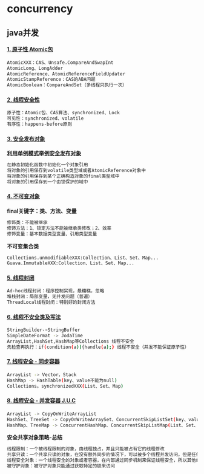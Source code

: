 # concurrency
## java并发
#### [1. 原子性 Atomic包][1]
```bash
AtomicXXX：CAS、Unsafe.CompareAndSwapInt
AtomicLong、LongAdder
AtomicReference、AtomicReferenceFieldUpdater
AtomicStampReference：CAS的ABA问题 
AtomicBoolean：CompareAndSet（多线程只执行一次）  
```

#### [2. 线程安全性 ][2]
```bash
原子性：Atomic包、CAS算法、synchronized、Lock
可见性：synchronized、volatile
有序性：happens-before原则 
```

#### [3. 安全发布对象 ][3]
**[利用单例模式举例安全发布对象][4]**
```bash
在静态初始化函数中初始化一个对象引用
将对象的引用保存到volatile类型域或者AtomicReference对象中
将对象的引用保存到某个正确构造对象的final类型域中
将对象的引用保存到一个由锁保护的域中
```

#### [4. 不可变对象 ][5]
**final关键字：类、方法、变量**
```bash
修饰类：不能被继承
修饰方法：1、锁定方法不能被继承类修改；2、效率
修饰变量：基本数据类型变量、引用类型变量
```
**不可变集合类**
```bash
Collections.unmodifiableXXX:Collection、List、Set、Map...
Guava.ImmutableXXX:Collection、List、Set、Map...
```

#### [5. 线程封闭 ][6]
```bash
Ad-hoc线程封闭：程序控制实现，最糟糕，忽略
堆栈封闭：局部变量，无并发问题（普遍）
ThreadLocal线程封闭：特别好的封闭方法
```

#### [6. 线程不安全类及写法 ][7]
```bash
StringBuilder->StringBuffer
SimpleDateFormat -> JodaTime
ArrayList,HashSet,HashMap等Collections 线程不安全
先检查再执行：if(condition(a)){handle(a);} 线程不安全（并发不能保证原子性）
```

#### [7. 线程安全 - 同步容器 ][8]
```bash
ArrayList -> Vector，Stack
HashMap -> HashTable(key、value不能为null)
Collections。synchronizedXXX(List、Set、Map)
```

#### [8. 线程安全 - 并发容器 J.U.C ][9]
```bash
ArrayList -> CopyOnWriteArrayList
HashSet、TreeSet -> CopyOnWriteArraySet、ConcurrentSkipListSet(key、value不能为null)
HashMap、TreeMap -> ConcurrentHashMap、ConcurrentSkipListMap(List、Set、Map)
```
**安全共享对象策略-总结**
```bash
线程限制：一个被线程限制的对象，由线程独占，并且只能被占有它的线程修改
共享只读：一个共享只读的对象，在没有额外同步的情况下，可以被多个线程并发访问，但是任何线程都不能修改它
线程安全对象：一个线程安全的对象或者容器，在内部通过同步机制来保证线程安全，所以其他线程无需额外的同步就可以通过公共接口随意访问它
被守护对象：被守护对象只能通过获取特定的锁来访问
```



[1]:https://github.com/wangzy0327/concurrency/tree/master/src/main/java/com/mmall/concurrency/example/atomic
[2]:https://github.com/wangzy0327/concurrency/tree/master/src/main/java/com/mmall/concurrency/example/sync
[3]:https://github.com/wangzy0327/concurrency/tree/master/src/main/java/com/mmall/concurrency/example/publish
[4]:https://github.com/wangzy0327/concurrency/tree/master/src/main/java/com/mmall/concurrency/example/singleton
[5]:https://github.com/wangzy0327/concurrency/tree/master/src/main/java/com/mmall/concurrency/example/immutable
[6]:https://github.com/wangzy0327/concurrency/tree/master/src/main/java/com/mmall/concurrency/example/threadLocal
[7]:https://github.com/wangzy0327/concurrency/tree/master/src/main/java/com/mmall/concurrency/example/commonUnsafe
[8]:https://github.com/wangzy0327/concurrency/tree/master/src/main/java/com/mmall/concurrency/example/syncContainer
[9]:https://github.com/wangzy0327/concurrency/tree/master/src/main/java/com/mmall/concurrency/example/concurrent